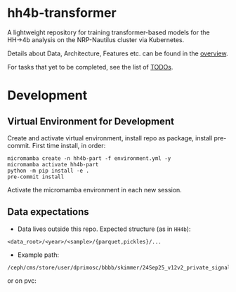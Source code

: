# hh4b-transformer

A lightweight repository for training transformer-based models for the HH→4b analysis on the NRP-Nautilus cluster via Kubernetes. 


Details about Data, Architecture, Features etc. can be found in the [overview](docs/overview.md#notes).

For tasks that yet to be completed,  see the list of [TODOs](docs/overview.md#TODO).

# Development

## Virtual Environment for Development

Create and activate virtual environment, install repo as package, install pre-commit.
First time install, in order:
```
micromamba create -n hh4b-part -f environment.yml -y
micromamba activate hh4b-part
python -m pip install -e .
pre-commit install 
```
Activate the micromamba environment in each new session.

## Data expectations
- Data lives outside this repo. Expected structure (as in `HH4b`):
```
<data_root>/<year>/<sample>/{parquet,pickles}/...
```
- Example path:
```
/ceph/cms/store/user/dprimosc/bbbb/skimmer/24Sep25_v12v2_private_signal/2023BPix/JetMET_Run2023D/parquet/out_55.parquet
```
or on pvc:
```
```

